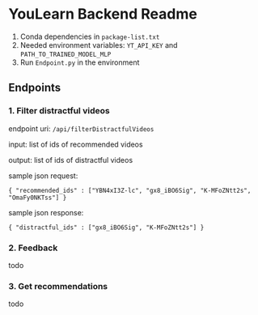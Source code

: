 # YouLearn Backend Readme

1. Conda dependencies in `package-list.txt`
2. Needed environment variables: `YT_API_KEY` and `PATH_TO_TRAINED_MODEL_MLP`
3. Run `Endpoint.py` in the environment

## Endpoints

### 1. Filter distractful videos

endpoint uri: `/api/filterDistractfulVideos`

input:  list of ids of recommended videos

output: list of ids of distractful videos

sample json request:

`{ "recommended_ids" : ["YBN4xI3Z-lc", "gx8_iBO6Sig", "K-MFoZNtt2s", "OmaFy0NKTss"] }`

sample json response:

`{ "distractful_ids" : ["gx8_iBO6Sig", "K-MFoZNtt2s"] }`

### 2. Feedback

todo

### 3. Get recommendations

todo